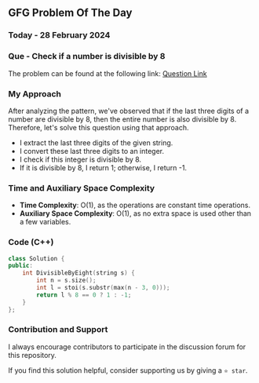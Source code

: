 ## GFG Problem Of The Day

### Today - 28 February 2024
### Que - Check if a number is divisible by 8
The problem can be found at the following link: [Question Link](https://www.geeksforgeeks.org/problems/check-if-a-number-is-divisible-by-83957/1)

### My Approach
After analyzing the pattern, we've observed that if the last three digits of a number are divisible by 8, then the entire number is also divisible by 8. Therefore, let's solve this question using that approach.
- I extract the last three digits of the given string.
- I convert these last three digits to an integer.
- I check if this integer is divisible by 8.
- If it is divisible by 8, I return 1; otherwise, I return -1.

### Time and Auxiliary Space Complexity

- **Time Complexity**: O(1), as the operations are constant time operations.
- **Auxiliary Space Complexity**: O(1), as no extra space is used other than a few variables.

### Code (C++)
```cpp
class Solution {
public:
    int DivisibleByEight(string s) {
        int n = s.size();
        int l = stoi(s.substr(max(n - 3, 0)));
        return l % 8 == 0 ? 1 : -1;
    }
};
```

### Contribution and Support

I always encourage contributors to participate in the discussion forum for this repository.

If you find this solution helpful, consider supporting us by giving a `⭐ star`.
